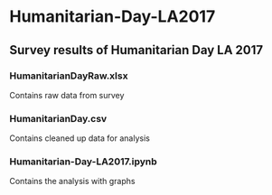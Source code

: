 # Humanitarian-Day-LA2017
## Survey results of Humanitarian Day LA 2017

### HumanitarianDayRaw.xlsx
Contains raw data from survey

### HumanitarianDay.csv 
Contains cleaned up data for analysis

### Humanitarian-Day-LA2017.ipynb
Contains the analysis with graphs
